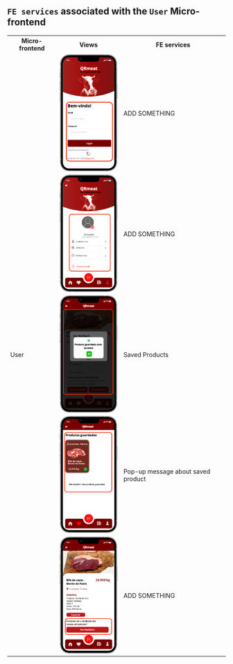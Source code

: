 ## `FE services` associated with the `User` Micro-frontend

<table>
  <tr>
    <th>Micro-frontend</th>
    <th>Views</th>
    <th>FE services</th>
  </tr>
  <tr>
    <td rowspan="7">User</td>
    <td rowspan="2"><img src="https://github.com/DuarteVDG/aw-project/blob/main/fe-services/images/UserAuthentication.png?raw=true"
     style="width: 150px; height: auto;" /></td>
    <td> ADD SOMETHING </td>
  </tr>
  <tr>  
  </tr>
  <tr>
    <td><img src="https://github.com/DuarteVDG/aw-project/blob/main/fe-services/images/UserProfile1.png?raw=true"
     style="width: 150px; height: auto;" /></td>
    <td>ADD SOMETHING</td>
  </tr>
  <tr>
    <td><img src="https://github.com/DuarteVDG/aw-project/blob/main/fe-services/images/UserProfile3.png?raw=true"
     style="width: 150px; height: auto;" /></td>
    <td>Saved Products</td>
  </tr>
  <tr>
    <td><img src="https://github.com/DuarteVDG/aw-project/blob/main/fe-services/images/UserProfile2.png?raw=true"
     style="width: 150px; height: auto;" /></td>
    <td>Pop-up message about saved product</td>
  </tr>
  <tr>
    <td><img src="https://github.com/DuarteVDG/aw-project/blob/main/fe-services/images/Feedback1.png?raw=true"
     style="width: 150px; height: auto;" /></td>
    <td>ADD SOMETHING</td>
  </tr>  
</table>



